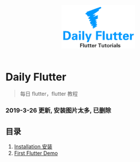 <p align="center">
  <br>
  <img width="200" src="./daily_flutter.png" alt="Daily Flutter">
  <br>
  <br>
</p>

# Daily Flutter

> 每日 flutter，flutter 教程

### 2019-3-26 更新, 安装图片太多, 已删除

## 目录

1. [Installation 安装](https://github.com/stephentian/daily-flutter/tree/master/01-Installation)
2. [First Flutter Demo]()
